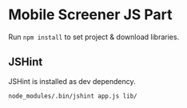 # Mobile Screener JS Part

Run `npm install` to set project & download libraries.

## JSHint

JSHint is installed as dev dependency.

```
node_modules/.bin/jshint app.js lib/
```
